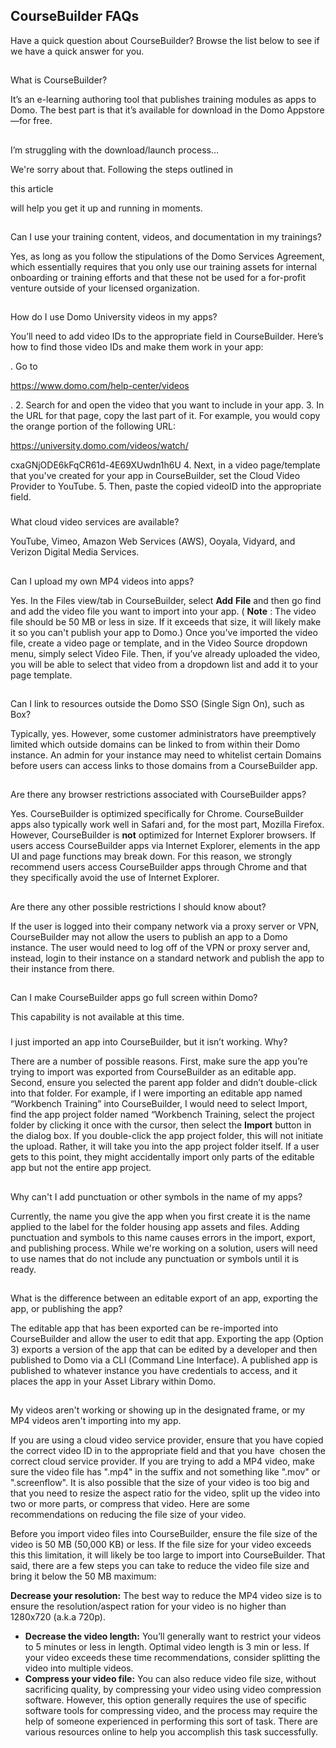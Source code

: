 

CourseBuilder FAQs
--------------------

Have a quick question about CourseBuilder? Browse the list below to see if we have a quick answer for you.

##
 What is CourseBuilder?

It’s an e-learning authoring tool that publishes training modules as apps to Domo. The best part is that it’s available for download in the Domo Appstore—for free.

##
 I’m struggling with the download/launch process…

We're sorry about that. Following the steps outlined in

this article

will help you get it up and running in moments.

##
 Can I use your training content, videos, and documentation in my trainings?

Yes, as long as you follow the stipulations of the Domo Services Agreement, which essentially requires that you only use our training assets for internal onboarding or training efforts and that these not be used for a for-profit venture outside of your licensed organization.

##
 How do I use Domo University videos in my apps?

You’ll need to add video IDs to the appropriate field in CourseBuilder. Here’s how to find those video IDs and make them work in your app:

. Go to

https://www.domo.com/help-center/videos

.
2. Search for and open the video that you want to include in your app.
3. In the URL for that page, copy the last part of it. For example, you would copy the orange portion of the following URL:

https://university.domo.com/videos/watch/


 cxaGNjODE6kFqCR61d-4E69XUwdn1h6U
4. Next, in a video page/template that you've created for your app in CourseBuilder, set the Cloud Video Provider to YouTube.
5. Then, paste the copied videoID into the appropriate field.


###
 What cloud video services are available?

YouTube, Vimeo, Amazon Web Services (AWS), Ooyala, Vidyard, and Verizon Digital Media Services.

##
 Can I upload my own MP4 videos into apps?

Yes. In the Files view/tab in CourseBuilder, select
 **Add**
**File**
 and then go find and add the video file you want to import into your app. (
 **Note**
 : The video file should be 50 MB or less in size. If it exceeds that size, it will likely make it so you can't publish your app to Domo.) Once you've imported the video file, create a video page or template, and in the Video Source dropdown menu, simply select Video File. Then, if you’ve already uploaded the video, you will be able to select that video from a dropdown list and add it to your page template.

##
 Can I link to resources outside the Domo SSO (Single Sign On), such as Box?

Typically, yes. However, some customer administrators have preemptively limited which outside domains can be linked to from within their Domo instance. An admin for your instance may need to whitelist certain Domains before users can access links to those domains from a CourseBuilder app.

##
 Are there any browser restrictions associated with CourseBuilder apps?

Yes. CourseBuilder is optimized specifically for Chrome. CourseBuilder apps also typically work well in Safari and, for the most part, Mozilla Firefox. However, CourseBuilder is
 **not**
 optimized for Internet Explorer browsers. If users access CourseBuilder apps via Internet Explorer, elements in the app UI and page functions may break down. For this reason, we strongly recommend users access CourseBuilder apps through Chrome and that they specifically avoid the use of Internet Explorer.

##
 Are there any other possible restrictions I should know about?

If the user is logged into their company network via a proxy server or VPN, CourseBuilder may not allow the users to publish an app to a Domo instance. The user would need to log off of the VPN or proxy server and, instead, login to their instance on a standard network and publish the app to their instance from there.

##
 Can I make CourseBuilder apps go full screen within Domo?


 This capability is not available at this time.


###
 I just imported an app into CourseBuilder, but it isn’t working. Why?

There are a number of possible reasons. First, make sure the app you’re trying to import was exported from CourseBuilder as an editable app. Second, ensure you selected the parent app folder and didn’t double-click into that folder. For example, if I were importing an editable app named “Workbench Training” into CourseBuilder, I would need to select Import, find the app project folder named “Workbench Training, select the project folder by clicking it once with the cursor, then select the
 **Import**
 button in the dialog box. If you double-click the app project folder, this will not initiate the upload. Rather, it will take you into the app project folder itself. If a user gets to this point, they might accidentally import only parts of the editable app but not the entire app project.

##
 Why can't I add punctuation or other symbols in the name of my apps?

Currently, the name you give the app when you first create it is the name applied to the label for the folder housing app assets and files. Adding punctuation and symbols to this name causes errors in the import, export, and publishing process. While we're working on a solution, users will need to use names that do not include any punctuation or symbols until it is ready.

##
 What is the difference between an editable export of an app, exporting the app, or publishing the app?

The editable app that has been exported can be re-imported into CourseBuilder and allow the user to edit that app. Exporting the app (Option 3) exports a version of the app that can be edited by a developer and then published to Domo via a CLI (Command Line Interface). A published app is published to whatever instance you have credentials to access, and it places the app in your Asset Library within Domo.

##
 My videos aren't working or showing up in the designated frame, or my MP4 videos aren't importing into my app.

If you are using a cloud video service provider, ensure that you have copied the correct video ID in to the appropriate field and that you have  chosen the correct cloud service provider. If you are trying to add a MP4 video, make sure the video file has ".mp4" in the suffix and not something like ".mov" or ".screenflow". It is also possible that the size of your video is too big and that you need to resize the aspect ratio for the video, split up the video into two or more parts, or compress that video. Here are some recommendations on reducing the file size of your video.


 Before you import video files into CourseBuilder, ensure the file size of the video is 50 MB (50,000 KB) or less. If the file size for your video exceeds this this limitation, it will likely be too large to import into CourseBuilder. That said, there are a few steps you can take to reduce the video file size and bring it below the 50 MB maximum:

 **Decrease your resolution:**
 The best way to reduce the MP4 video size is to ensure the resolution/aspect ration for your video is no higher than 1280x720 (a.k.a 720p).
* **Decrease the video length:**
 You’ll generally want to restrict your videos to 5 minutes or less in length. Optimal video length is 3 min or less. If your video exceeds these time recommendations, consider splitting the video into multiple videos.
* **Compress your video file:**
 You can also reduce video file size, without sacrificing quality, by compressing your video using video compression software. However, this option generally requires the use of specific software tools for compressing video, and the process may require the help of someone experienced in performing this sort of task. There are various resources online to help you accomplish this task successfully.


